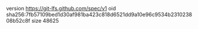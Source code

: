 version https://git-lfs.github.com/spec/v1
oid sha256:7fb57109bed1d30af981ba423c818d6521dd9a10e96c9534b231023808b52c8f
size 48625
